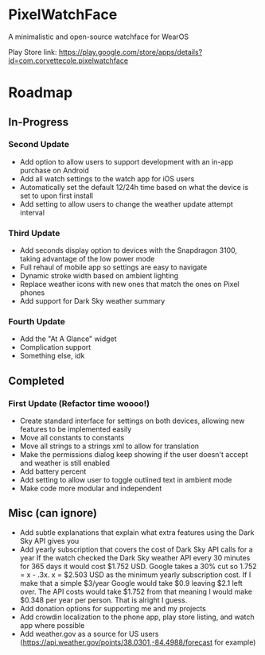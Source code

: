 # PixelWatchFace
A minimalistic and open-source watchface for WearOS

Play Store link: https://play.google.com/store/apps/details?id=com.corvettecole.pixelwatchface

# Roadmap
## In-Progress
### Second Update
- Add option to allow users to support development with an in-app purchase on Android
- Add all watch settings to the watch app for iOS users
- Automatically set the default 12/24h time based on what the device is set to upon first install
- Add setting to allow users to change the weather update attempt interval
### Third Update
- Add seconds display option to devices with the Snapdragon 3100, taking advantage of the low power mode
- Full rehaul of mobile app so settings are easy to navigate
- Dynamic stroke width based on ambient lighting
- Replace weather icons with new ones that match the ones on Pixel phones
- Add support for Dark Sky weather summary
### Fourth Update
- Add the "At A Glance" widget
- Complication support
- Something else, idk

## Completed
### First Update (Refactor time woooo!)
- Create standard interface for settings on both devices, allowing new features to be implemented easily
- Move all constants to constants
- Move all strings to a strings xml to allow for translation
- Make the permissions dialog keep showing if the user doesn't accept and weather is still enabled
- Add battery percent
- Add setting to allow user to toggle outlined text in ambient mode
- Make code more modular and independent
  

## Misc (can ignore)
- Add subtle explanations that explain what extra features using the Dark Sky API gives you
- Add yearly subscription that covers the cost of Dark Sky API calls for a year 
If the watch checked the Dark Sky weather API every 30 minutes for 365 days it would cost $1.752 USD. Google takes a 30% cut so 1.752 = x - .3x.  x = $2.503 USD as the minimum yearly subscription cost. If I make that a simple $3/year Google would take $0.9 leaving $2.1 left over. The API costs would take $1.752 from that meaning I would make $0.348 per year per person. That is alright I guess.
- Add donation options for supporting me and my projects
- Add crowdin localization to the phone app, play store listing, and watch app where possible
- Add weather.gov as a source for US users (https://api.weather.gov/points/38.0301,-84.4988/forecast for example)
